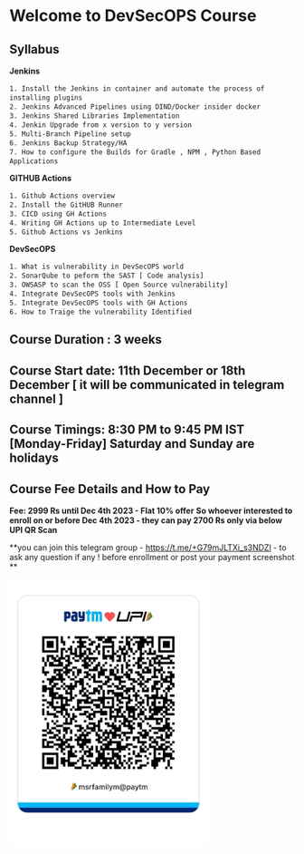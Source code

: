 # Welcome to DevSecOPS Course 
## Syllabus

**Jenkins**

```
1. Install the Jenkins in container and automate the process of installing plugins
2. Jenkins Advanced Pipelines using DIND/Docker insider docker
3. Jenkins Shared Libraries Implementation 
4. Jenkin Upgrade from x version to y version
5. Multi-Branch Pipeline setup
6. Jenkins Backup Strategy/HA
7. How to configure the Builds for Gradle , NPM , Python Based Applications

```
**GITHUB Actions**
```
1. Github Actions overview
2. Install the GitHUB Runner
3. CICD using GH Actions
4. Writing GH Actions up to Intermediate Level
5. Github Actions vs Jenkins
```

**DevSecOPS**
```
1. What is vulnerability in DevSecOPS world 
2. SonarQube to peform the SAST [ Code analysis]
3. OWSASP to scan the OSS [ Open Source vulnerability]
4. Integrate DevSecOPS tools with Jenkins
5. Integrate DevSecOPS tools with GH Actions
6. How to Traige the vulnerability Identified

```

## Course Duration : 3 weeks

## Course Start date: 11th December or 18th December [ it will be communicated in telegram channel ]

## Course Timings: 8:30 PM to 9:45 PM IST [Monday-Friday] Saturday and Sunday are holidays

## Course Fee Details and How to Pay

**Fee: 2999 Rs until Dec 4th 2023 - Flat 10% offer**
**So whoever interested to enroll on or before Dec 4th 2023 - they can pay 2700 Rs only via below UPI QR Scan**

**you can join this telegram group - https://t.me/+G79mJLTXi_s3NDZl - to ask any question if any ! before enrollment or post your payment screenshot **

<!--  ![Alt text](myupi.jpeg?raw=true "UPI Payment QR Code") -->

<img src="myupi.jpeg" width="350">